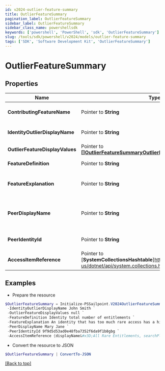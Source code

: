 ```yaml
---
id: v2024-outlier-feature-summary
title: OutlierFeatureSummary
pagination_label: OutlierFeatureSummary
sidebar_label: OutlierFeatureSummary
sidebar_class_name: powershellsdk
keywords: ['powershell', 'PowerShell', 'sdk', 'OutlierFeatureSummary'] 
slug: /tools/sdk/powershell/v2024/models/outlier-feature-summary
tags: ['SDK', 'Software Development Kit', 'OutlierFeatureSummary']
---
```



# OutlierFeatureSummary

## Properties

Name | Type | Description | Notes
------------ | ------------- | ------------- | -------------
**ContributingFeatureName** |  Pointer to **String** | Contributing feature name | [optional] 
**IdentityOutlierDisplayName** |  Pointer to **String** | Identity display name | [optional] 
**OutlierFeatureDisplayValues** |  Pointer to [**[]OutlierFeatureSummaryOutlierFeatureDisplayValuesInner**](outlier-feature-summary-outlier-feature-display-values-inner) |  | [optional] 
**FeatureDefinition** |  Pointer to **String** | Definition of the feature | [optional] 
**FeatureExplanation** |  Pointer to **String** | Detailed explanation of the feature | [optional] 
**PeerDisplayName** |  Pointer to **String** | outlier's peer identity display name | [optional] 
**PeerIdentityId** |  Pointer to **String** | outlier's peer identity id | [optional] 
**AccessItemReference** |  Pointer to [**SystemCollectionsHashtable**]https://learn.microsoft.com/en-us/dotnet/api/system.collections.hashtable?view=net-9.0 | Access Item reference | [optional] 

## Examples

- Prepare the resource
```powershell
$OutlierFeatureSummary = Initialize-PSSailpoint.V2024OutlierFeatureSummary  -ContributingFeatureName Rare Access `
 -IdentityOutlierDisplayName John Smith `
 -OutlierFeatureDisplayValues null `
 -FeatureDefinition Identity total number of entitlements `
 -FeatureExplanation An identity that has too much rare access has a higher change of becoming a security threat due to the unique access they possess `
 -PeerDisplayName Mary Jane `
 -PeerIdentityId 9f9d5d53ad0e48fba7352f6da9f1b8gbg `
 -AccessItemReference {displayName&#x3D;All Rare Entitlements, searchPlaceholder&#x3D;Search by name or description}
```

- Convert the resource to JSON
```powershell
$OutlierFeatureSummary | ConvertTo-JSON
```


[[Back to top]](#) 

